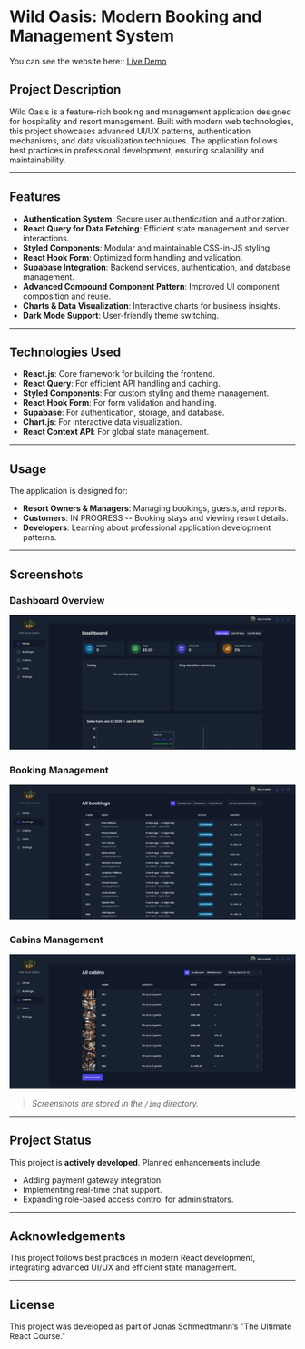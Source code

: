 # Wild Oasis: Modern Booking and Management System

You can see the website here:: [Live Demo](https://wildn-oasis.netlify.app/)

## Project Description
Wild Oasis is a feature-rich booking and management application designed for hospitality and resort management. Built with modern web technologies, this project showcases advanced UI/UX patterns, authentication mechanisms, and data visualization techniques. The application follows best practices in professional development, ensuring scalability and maintainability.

---

## Features
- **Authentication System**: Secure user authentication and authorization.
- **React Query for Data Fetching**: Efficient state management and server interactions.
- **Styled Components**: Modular and maintainable CSS-in-JS styling.
- **React Hook Form**: Optimized form handling and validation.
- **Supabase Integration**: Backend services, authentication, and database management.
- **Advanced Compound Component Pattern**: Improved UI component composition and reuse.
- **Charts & Data Visualization**: Interactive charts for business insights.
- **Dark Mode Support**: User-friendly theme switching.

---

## Technologies Used
- **React.js**: Core framework for building the frontend.
- **React Query**: For efficient API handling and caching.
- **Styled Components**: For custom styling and theme management.
- **React Hook Form**: For form validation and handling.
- **Supabase**: For authentication, storage, and database.
- **Chart.js**: For interactive data visualization.
- **React Context API**: For global state management.

---

## Usage
The application is designed for:
- **Resort Owners & Managers**: Managing bookings, guests, and reports.
- **Customers**: IN PROGRESS -- Booking stays and viewing resort details.
- **Developers**: Learning about professional application development patterns.

---

## Screenshots

### Dashboard Overview
![Dashboard](img/dashboard.png)

### Booking Management
![Booking Management](img/bookings.png)

### Cabins Management
![Booking Management](img/cabins.png)

> *Screenshots are stored in the `/img` directory.*

---

## Project Status
This project is **actively developed**. Planned enhancements include:
- Adding payment gateway integration.
- Implementing real-time chat support.
- Expanding role-based access control for administrators.

---

## Acknowledgements
This project follows best practices in modern React development, integrating advanced UI/UX and efficient state management. 

---

## License
This project was developed as part of Jonas Schmedtmann’s "The Ultimate React Course."
